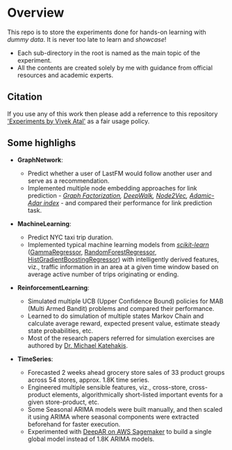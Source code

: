 # Overview

This repo is to store the experiments done for hands-on learning with *dummy data*. It is never too late to learn and *showcase*!

- Each sub-directory in the root is named as the main topic of the experiment.
- All the contents are created solely by me with guidance from official resources and academic experts.

## Citation

If you use any of this work then please add a referrence to this repository ['Experiments by Vivek Atal'](https://github.com/atalv/experiments/) as a fair usage policy.

## Some highlighs

- **GraphNetwork**: 
    - Predict whether a user of LastFM would follow another user and serve as a recommendation.
    - Implemented multiple node embedding approaches for link prediction - *[Graph Factorization](https://static.googleusercontent.com/media/research.google.com/en/pubs/archive/40839.pdf), [DeepWalk](https://arxiv.org/pdf/1403.6652.pdf), [Node2Vec](https://arxiv.org/pdf/1607.00653.pdf), [Adamic-Adar index](http://www.cs.cornell.edu/home/kleinber/link-pred.pdf)* - and compared their performance for link prediction task.

- **MachineLearning**: 
    - Predict NYC taxi trip duration.
    - Implemented typical machine learning models from *[scikit-learn](https://scikit-learn.org/stable/)* ([GammaRegressor](https://scikit-learn.org/stable/modules/generated/sklearn.linear_model.GammaRegressor.html), [RandomForestRegressor](https://scikit-learn.org/stable/modules/generated/sklearn.ensemble.RandomForestRegressor.html), [HistGradientBoostingRegressor](https://scikit-learn.org/stable/modules/generated/sklearn.ensemble.HistGradientBoostingRegressor.html)) with intelligently derived features, viz., traffic information in an area at a given time window based on average active number of trips originating or ending.

- **ReinforcementLearning**: 
    - Simulated multiple UCB (Upper Confidence Bound) policies for MAB (Multi Armed Bandit) problems and compared their performance.
    - Learned to do simulation of multiple states Markov Chain and calculate average reward, expected present value, estimate steady state probabilities, etc.
    - Most of the research papers referred for simulation exercises are authored by [Dr. Michael Katehakis](http://en.wikipedia.org/wiki/Michael_N._Katehakis).

- **TimeSeries**: 
    - Forecasted 2 weeks ahead grocery store sales of 33 product groups across 54 stores, approx. 1.8K time series.
    - Engineered multiple sensible features, viz., cross-store, cross-product elements, algorithmically short-listed important events for a given store-product, etc.
    - Some Seasonal ARIMA models were built manually, and then scaled it using ARIMA where seasonal components were extracted beforehand for faster execution.
    - Experimented with [DeepAR on AWS Sagemaker](https://docs.aws.amazon.com/sagemaker/latest/dg/deepar.html) to build a single global model instead of 1.8K ARIMA models.
